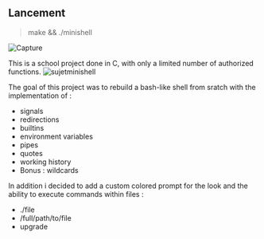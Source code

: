 ## Lancement
> make && ./minishell

![Capture](https://user-images.githubusercontent.com/59654989/160000918-2aae5c61-20d6-4a6b-9985-9dfe27d3e6f3.PNG)

This is a school project done in C, with only a limited number of authorized functions.
![sujetminishell](https://user-images.githubusercontent.com/59654989/160001249-77169849-0052-49b5-b581-4721f2272762.PNG)

The goal of this project was to rebuild a bash-like shell from sratch with the implementation of :
- signals
- redirections
- builtins
- environment variables
- pipes
- quotes
- working history
- Bonus : wildcards

In addition i decided to add a custom colored prompt for the look and the ability to execute commands within files :
- ./file
- /full/path/to/file
- upgrade

